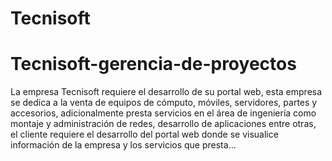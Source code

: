 # Tecnisoft
# Tecnisoft-gerencia-de-proyectos
La empresa Tecnisoft requiere el desarrollo de su portal web, esta empresa se dedica a la venta de equipos de cómputo, móviles, servidores, partes y accesorios, adicionalmente presta servicios en el área de ingeniería como montaje y administración de redes, desarrollo de aplicaciones entre otras, el cliente requiere el desarrollo del portal web donde se visualice información de la empresa y los servicios que presta…

